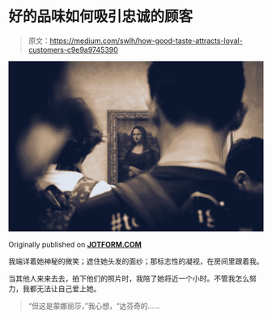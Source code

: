 # 好的品味如何吸引忠诚的顾客

> 原文：<https://medium.com/swlh/how-good-taste-attracts-loyal-customers-c9e9a9745390>

![](img/a6db03a490673525232055651044b62e.png)

Originally published on [**JOTFORM.COM**](https://www.jotform.com/blog/taste-loyalty/)

我端详着她神秘的微笑；遮住她头发的面纱；那标志性的凝视，在房间里跟着我。

当其他人来来去去，拍下他们的照片时，我陪了她将近一个小时。不管我怎么努力，我都无法让自己爱上她。

> “但这是蒙娜丽莎，”我心想，“达芬奇的……